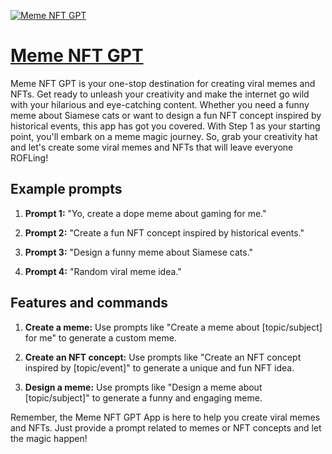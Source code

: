 [![Meme NFT GPT](https://files.oaiusercontent.com/file-mchfzNLJwEy0QeULlTcTIEdi?se=2123-10-19T18%3A06%3A34Z&sp=r&sv=2021-08-06&sr=b&rscc=max-age%3D31536000%2C%20immutable&rscd=attachment%3B%20filename%3D5a311cb5-d002-4cfb-a68e-1355513920c8.png&sig=wz/Sydvcjxxobzw4366kbRCNhUi%2Buz2DhLYWm1YkFnw%3D)](https://chat.openai.com/g/g-7rI0y8hLT-meme-nft-gpt)

# [Meme NFT GPT](https://chat.openai.com/g/g-7rI0y8hLT-meme-nft-gpt)

Meme NFT GPT is your one-stop destination for creating viral memes and NFTs. Get ready to unleash your creativity and make the internet go wild with your hilarious and eye-catching content. Whether you need a funny meme about Siamese cats or want to design a fun NFT concept inspired by historical events, this app has got you covered. With Step 1 as your starting point, you'll embark on a meme magic journey. So, grab your creativity hat and let's create some viral memes and NFTs that will leave everyone ROFLing!

## Example prompts

1. **Prompt 1:** "Yo, create a dope meme about gaming for me."

2. **Prompt 2:** "Create a fun NFT concept inspired by historical events."

3. **Prompt 3:** "Design a funny meme about Siamese cats."

4. **Prompt 4:** "Random viral meme idea."

## Features and commands

1. **Create a meme:** Use prompts like "Create a meme about [topic/subject] for me" to generate a custom meme.

2. **Create an NFT concept:** Use prompts like "Create an NFT concept inspired by [topic/event]" to generate a unique and fun NFT idea.

3. **Design a meme:** Use prompts like "Design a meme about [topic/subject]" to generate a funny and engaging meme.

Remember, the Meme NFT GPT App is here to help you create viral memes and NFTs. Just provide a prompt related to memes or NFT concepts and let the magic happen!